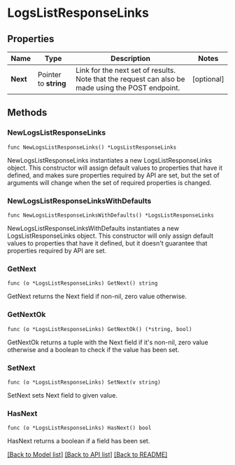 # LogsListResponseLinks

## Properties

| Name     | Type                  | Description                                                                                       | Notes      |
| -------- | --------------------- | ------------------------------------------------------------------------------------------------- | ---------- |
| **Next** | Pointer to **string** | Link for the next set of results. Note that the request can also be made using the POST endpoint. | [optional] |

## Methods

### NewLogsListResponseLinks

`func NewLogsListResponseLinks() *LogsListResponseLinks`

NewLogsListResponseLinks instantiates a new LogsListResponseLinks object.
This constructor will assign default values to properties that have it defined,
and makes sure properties required by API are set, but the set of arguments
will change when the set of required properties is changed.

### NewLogsListResponseLinksWithDefaults

`func NewLogsListResponseLinksWithDefaults() *LogsListResponseLinks`

NewLogsListResponseLinksWithDefaults instantiates a new LogsListResponseLinks object.
This constructor will only assign default values to properties that have it defined,
but it doesn't guarantee that properties required by API are set.

### GetNext

`func (o *LogsListResponseLinks) GetNext() string`

GetNext returns the Next field if non-nil, zero value otherwise.

### GetNextOk

`func (o *LogsListResponseLinks) GetNextOk() (*string, bool)`

GetNextOk returns a tuple with the Next field if it's non-nil, zero value otherwise
and a boolean to check if the value has been set.

### SetNext

`func (o *LogsListResponseLinks) SetNext(v string)`

SetNext sets Next field to given value.

### HasNext

`func (o *LogsListResponseLinks) HasNext() bool`

HasNext returns a boolean if a field has been set.

[[Back to Model list]](../README.md#documentation-for-models) [[Back to API list]](../README.md#documentation-for-api-endpoints) [[Back to README]](../README.md)
